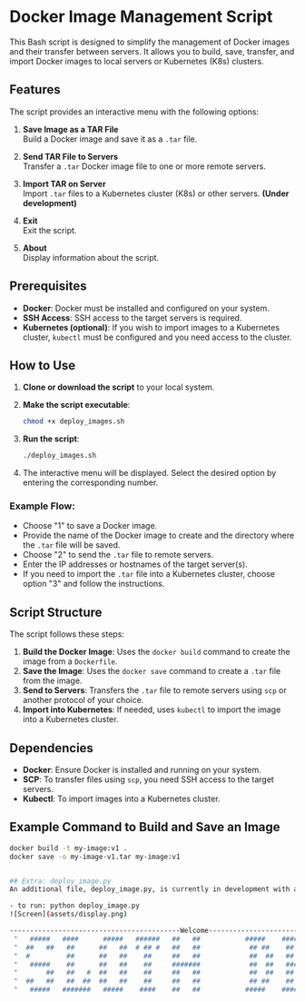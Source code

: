 # Docker Image Management Script

This Bash script is designed to simplify the management of Docker images and their transfer between servers. It allows you to build, save, transfer, and import Docker images to local servers or Kubernetes (K8s) clusters.

## Features

The script provides an interactive menu with the following options:

1. **Save Image as a TAR File**  
   Build a Docker image and save it as a `.tar` file.

2. **Send TAR File to Servers**  
   Transfer a `.tar` Docker image file to one or more remote servers.

3. **Import TAR on Server**  
   Import `.tar` files to a Kubernetes cluster (K8s) or other servers. **(Under development)**

4. **Exit**  
   Exit the script.

5. **About**  
   Display information about the script.

## Prerequisites

- **Docker**: Docker must be installed and configured on your system.
- **SSH Access**: SSH access to the target servers is required.
- **Kubernetes (optional)**: If you wish to import images to a Kubernetes cluster, `kubectl` must be configured and you need access to the cluster.

## How to Use

1. **Clone or download the script** to your local system.

2. **Make the script executable**:
    ```bash
    chmod +x deploy_images.sh
    ```

3. **Run the script**:
    ```bash
    ./deploy_images.sh
    ```

4. The interactive menu will be displayed. Select the desired option by entering the corresponding number.

### Example Flow:

- Choose "1" to save a Docker image.
- Provide the name of the Docker image to create and the directory where the `.tar` file will be saved.
- Choose "2" to send the `.tar` file to remote servers.
- Enter the IP addresses or hostnames of the target server(s).
- If you need to import the `.tar` file into a Kubernetes cluster, choose option "3" and follow the instructions.


## Script Structure

The script follows these steps:

1. **Build the Docker Image**: Uses the `docker build` command to create the image from a `Dockerfile`.
2. **Save the Image**: Uses the `docker save` command to create a `.tar` file from the image.
3. **Send to Servers**: Transfers the `.tar` file to remote servers using `scp` or another protocol of your choice.
4. **Import into Kubernetes**: If needed, uses `kubectl` to import the image into a Kubernetes cluster.

## Dependencies

- **Docker**: Ensure Docker is installed and running on your system.
- **SCP**: To transfer files using `scp`, you need SSH access to the target servers.
- **Kubectl**: To import images into a Kubernetes cluster.

## Example Command to Build and Save an Image

```bash
docker build -t my-image:v1 .
docker save -o my-image-v1.tar my-image:v1


## Extra: deploy_image.py
An additional file, deploy_image.py, is currently in development with a graphical user interface (GUI) to assist new Docker users in saving their images. This will provide a more user-friendly experience compared to the command-line interface.

- to run: python deploy_image.py
![Screen](assets/display.png)

------------------------------------------Welcome-------------------------------------------------------------- 
 "   #####   ####      #####   ######   ##   ##           #####    #######  ######   ####      #####   ##  ## ";
 "  ##   ##   ##      ##   ##  # ## #   ##   ##            ## ##    ##   #   ##  ##   ##      ##   ##  ##  ## ";
 "  #         ##      ##   ##    ##     ##   ##            ##  ##   ## #     ##  ##   ##      ##   ##  ##  ## ";
 "   #####    ##      ##   ##    ##     #######            ##  ##   ####     #####    ##      ##   ##   #### ";
 "       ##   ##   #  ##   ##    ##     ##   ##            ##  ##   ## #     ##       ##   #  ##   ##    ## ";
 "  ##   ##   ##  ##  ##   ##    ##     ##   ##            ## ##    ##   #   ##       ##  ##  ##   ##    ## ";
 "   #####   #######   #####    ####    ##   ##           #####    #######  ####     #######   #####    #### ";
